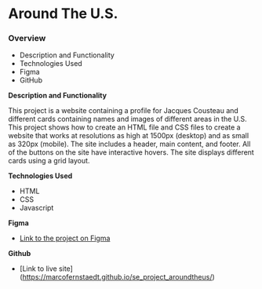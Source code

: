 # Around The U.S.

### Overview

- Description and Functionality
- Technologies Used
- Figma
- GitHub

**Description and Functionality**

This project is a website containing a profile for Jacques Cousteau and different cards containing names and images of different areas in the U.S. This project shows how to create an HTML file and CSS files to create a website that works at resolutions as high at 1500px (desktop) and as small as 320px (mobile). The site includes a header, main content, and footer. All of the buttons on the site have interactive hovers. The site displays different cards using a grid layout.

**Technologies Used**

- HTML
- CSS
- Javascript

**Figma**

- [Link to the project on Figma](https://www.figma.com/file/ii4xxsJ0ghevUOcssTlHZv/Sprint-3%3A-Around-the-US?node-id=0%3A1)

**Github**

- [Link to live site]
  (https://marcofernstaedt.github.io/se_project_aroundtheus/)
